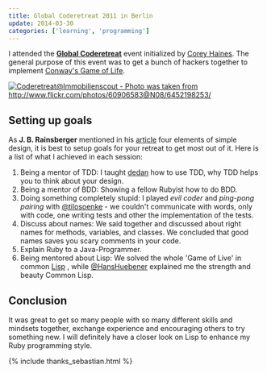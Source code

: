 ```yaml
---
title: Global Coderetreat 2011 in Berlin
update: 2014-03-30
categories: ['learning', 'programming']
---
```


I attended the [**Global Coderetreat**](http://coderetreat.org/) event initialized by
[Corey Haines](http://coreyhaines.com/). The general purpose of this event was to get a bunch of
hackers together to implement [Conway's Game of Life](http://en.wikipedia.org/wiki/Conway's_Game_of_Life).


<a href="http://farm8.staticflickr.com/7029/6452198253_ca6e01b7f4_b.jpg" title="Coderetreat@Immobilienscout - Photo was taken from http://www.flickr.com/photos/60906583@N08/6452198253/" class="fancybox"><img src="http://farm8.staticflickr.com/7029/6452198253_ca6e01b7f4_z.jpg" class="center" alt="Coderetreat@Immobilienscout - Photo was taken from http://www.flickr.com/photos/60906583@N08/6452198253/"/></a>


## Setting up goals

As **J. B. Rainsberger** mentioned in his
[article](http://www.jbrains.ca/permalink/the-four-elements-of-simple-design) four elements of
simple design, it is best to setup goals for your retreat to get most out of it. Here is a list of
what I achieved in each session:


1. Being a mentor of TDD: I taught [dedan](https://github.com/dedan) how to use TDD, why TDD helps you to think about your design.
2. Being a mentor of BDD: Showing a fellow Rubyist how to do BDD.
3. Doing something completely stupid: I played *evil coder* and *ping-pong pairing* with [@tilosoenke](http://twitter.com/#!/tilosoenke) - we couldn't communicate with words, only with code, one writing tests and other the implementation of the tests.
4. Discuss about names: We said together and discussed about right names for methods, variables, and classes. We concluded that good names saves you scary comments in your code.
5. Explain Ruby to a Java-Programmer.
6. Being mentored about Lisp: We solved the whole 'Game of Live' in common [Lisp](http://en.wikipedia.org/wiki/Lisp_(programming_language)) , while [@HansHuebener](http://twitter.com/#!/hanshuebner) explained me the strength and beauty Common Lisp.


## Conclusion

It was great to get so many people with so many different skills and mindsets together, exchange experience and
encouraging others to try something new. I will definitely have a closer look on Lisp to enhance my Ruby programming
style.

{% include thanks_sebastian.html %}

